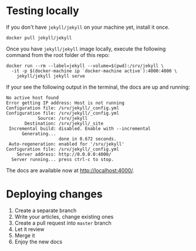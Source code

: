 # Testing locally

If you don't have ``jekyll/jekyll`` on your machine yet, install it once.

````
docker pull jekyll/jekyll
````

Once you have ``jekyll/jekyll`` image locally, execute the following command from the root folder of this repo:

````
docker run --rm --label=jekyll --volume=$(pwd):/srv/jekyll \
  -it -p $(docker-machine ip `docker-machine active`):4000:4000 \
    jekyll/jekyll jekyll serve
````

If your see the following output in the terminal, the docs are up and running:

````
No active host found
Error getting IP address: Host is not running
Configuration file: /srv/jekyll/_config.yml
Configuration file: /srv/jekyll/_config.yml
            Source: /srv/jekyll
       Destination: /srv/jekyll/_site
 Incremental build: disabled. Enable with --incremental
      Generating...
                    done in 0.672 seconds.
 Auto-regeneration: enabled for '/srv/jekyll'
Configuration file: /srv/jekyll/_config.yml
    Server address: http://0.0.0.0:4000/
  Server running... press ctrl-c to stop.
 ````

The docs are available now at [http://localhost:4000/](http://localhost:4000/).


# Deploying changes

1. Create a separate branch
2. Write your articles, change existing ones
3. Create a pull request into `master` branch
4. Let it review
5. Merge it
6. Enjoy the new docs

